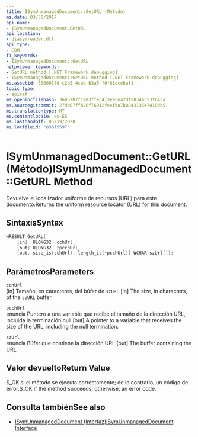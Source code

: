 ```yaml
---
title: ISymUnmanagedDocument::GetURL (Método)
ms.date: 03/30/2017
api_name:
- ISymUnmanagedDocument.GetURL
api_location:
- diasymreader.dll
api_type:
- COM
f1_keywords:
- ISymUnmanagedDocument::GetURL
helpviewer_keywords:
- GetURL method [.NET Framework debugging]
- ISymUnmanagedDocument::GetURL method [.NET Framework debugging]
ms.assetid: 60600178-c2b5-4cab-b3a5-f0f61acebaf1
topic_type:
- apiref
ms.openlocfilehash: 3685707f1983ffec413e9cea2df5034ac53f643a
ms.sourcegitcommit: 27db07ffb26f76912feefba7b884313547410db5
ms.translationtype: MT
ms.contentlocale: es-ES
ms.lasthandoff: 05/19/2020
ms.locfileid: "83615597"
---
```

# <a name="isymunmanageddocumentgeturl-method"></a><span data-ttu-id="a9fde-102">ISymUnmanagedDocument::GetURL (Método)</span><span class="sxs-lookup"><span data-stu-id="a9fde-102">ISymUnmanagedDocument::GetURL Method</span></span>
<span data-ttu-id="a9fde-103">Devuelve el localizador uniforme de recursos (URL) para este documento.</span><span class="sxs-lookup"><span data-stu-id="a9fde-103">Returns the uniform resource locator (URL) for this document.</span></span>  
  
## <a name="syntax"></a><span data-ttu-id="a9fde-104">Sintaxis</span><span class="sxs-lookup"><span data-stu-id="a9fde-104">Syntax</span></span>  
  
```cpp  
HRESULT GetURL(  
    [in]  ULONG32  cchUrl,  
    [out] ULONG32  *pcchUrl,  
    [out, size_is(cchUrl), length_is(*pcchUrl)] WCHAR szUrl[]);  
```  
  
## <a name="parameters"></a><span data-ttu-id="a9fde-105">Parámetros</span><span class="sxs-lookup"><span data-stu-id="a9fde-105">Parameters</span></span>  
 `cchUrl`  
 <span data-ttu-id="a9fde-106">[in] Tamaño, en caracteres, del búfer de `szURL`.</span><span class="sxs-lookup"><span data-stu-id="a9fde-106">[in] The size, in characters, of the `szURL` buffer.</span></span>  
  
 `pcchUrl`  
 <span data-ttu-id="a9fde-107">enuncia Puntero a una variable que recibe el tamaño de la dirección URL, incluida la terminación null.</span><span class="sxs-lookup"><span data-stu-id="a9fde-107">[out] A pointer to a variable that receives the size of the URL, including the null termination.</span></span>  
  
 `szUrl`  
 <span data-ttu-id="a9fde-108">enuncia Búfer que contiene la dirección URL.</span><span class="sxs-lookup"><span data-stu-id="a9fde-108">[out] The buffer containing the URL.</span></span>  
  
## <a name="return-value"></a><span data-ttu-id="a9fde-109">Valor devuelto</span><span class="sxs-lookup"><span data-stu-id="a9fde-109">Return Value</span></span>  
 <span data-ttu-id="a9fde-110">S_OK si el método se ejecuta correctamente; de lo contrario, un código de error.</span><span class="sxs-lookup"><span data-stu-id="a9fde-110">S_OK if the method succeeds; otherwise, an error code.</span></span>  
  
## <a name="see-also"></a><span data-ttu-id="a9fde-111">Consulta también</span><span class="sxs-lookup"><span data-stu-id="a9fde-111">See also</span></span>

- [<span data-ttu-id="a9fde-112">ISymUnmanagedDocument (Interfaz)</span><span class="sxs-lookup"><span data-stu-id="a9fde-112">ISymUnmanagedDocument Interface</span></span>](isymunmanageddocument-interface.md)
